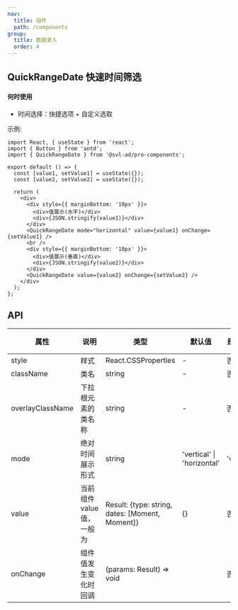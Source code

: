 ```yaml
---
nav:
  title: 组件
  path: /components
group:
  title: 数据录入
  order: 4
---
```


## QuickRangeDate 快速时间筛选

#### 何时使用

- 时间选择：快捷选项 + 自定义选取

示例:

```tsx
import React, { useState } from 'react';
import { Button } from 'antd';
import { QuickRangeDate } from '@svl-ad/pro-components';

export default () => {
  const [value1, setValue1] = useState({});
  const [value2, setValue2] = useState({});

  return (
    <div>
      <div style={{ marginBottom: '10px' }}>
        <div>值展示(水平)</div>
        <div>{JSON.stringify(value1)}</div>
      </div>
      <QuickRangeDate mode="horizontal" value={value1} onChange={setValue1} />
      <br />
      <div style={{ marginBottom: '10px' }}>
        <div>值展示(垂直)</div>
        <div>{JSON.stringify(value2)}</div>
      </div>
      <QuickRangeDate value={value2} onChange={setValue2} />
    </div>
  );
};
```

## API

| 属性 | 说明 | 类型 | 默认值 | 是否必传 | 版本 |
| --- | --- | --- | --- | --- | --- |
| style | 样式 | React.CSSProperties | - | 否 |  |
| className | 类名 | string | - | 否 |  |
| overlayClassName | 下拉根元素的类名称 | string | - | 否 |  |
| mode | 绝对时间展示形式 | string | 'vertical' \| 'horizontal' | 'vertical' |  |
| value | 当前组件 value 值，一般为 | Result: {type: string, dates: [Moment, Moment]} | {} | 否 |  |
| onChange | 组件值发生变化时回调 | (params: Result) => void |  | 否 |  |
